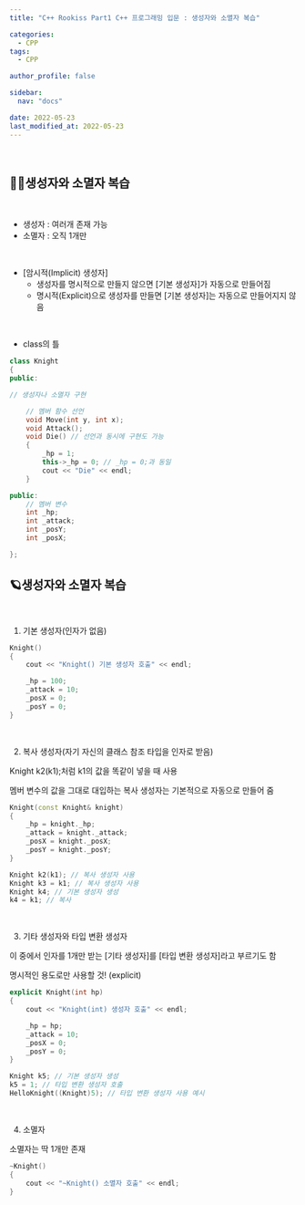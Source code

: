 ```yaml
---
title: "C++ Rookiss Part1 C++ 프로그래밍 입문 : 생성자와 소멸자 복습"

categories:
  - CPP
tags:
  - CPP

author_profile: false

sidebar:
  nav: "docs"

date: 2022-05-23
last_modified_at: 2022-05-23
---
```


<br>

## 🙇‍♀️생성자와 소멸자 복습

<br>

* 생성자 : 여러개 존재 가능
* 소멸자 : 오직 1개만

<br>


* [암시적(Implicit) 생성자]
    - 생성자를 명시적으로 만들지 않으면 [기본 생성자]가 자동으로 만들어짐
    - 명시적(Explicit)으로 생성자를 만들면 [기본 생성자]는 자동으로 만들어지지 않음


<br>


* class의 틀

```cpp
class Knight
{
public:

// 생성자나 소멸자 구현

	// 멤버 함수 선언
	void Move(int y, int x);
	void Attack();
	void Die() // 선언과 동시에 구현도 가능
	{
		_hp = 1;
		this->_hp = 0; // _hp = 0;과 동일
		cout << "Die" << endl;
	}

public:
	// 멤버 변수
	int _hp;
	int _attack;
	int _posY;
	int _posX;

};
```

## 🪐생성자와 소멸자 복습


<br>


1. 기본 생성자(인자가 없음)


```cpp
Knight()
{
	cout << "Knight() 기본 생성자 호출" << endl;

	_hp = 100;
	_attack = 10;
	_posX = 0;
	_posY = 0;
}
```


<br>


2. 복사 생성자(자기 자신의 클래스 참조 타입을 인자로 받음)

Knight k2(k1);처럼 k1의 값을 똑같이 넣을 때 사용

멤버 변수의 값을 그대로 대입하는 복사 생성자는 기본적으로 자동으로 만들어 줌


```cpp
Knight(const Knight& knight)
{
	_hp = knight._hp;
	_attack = knight._attack;
	_posX = knight._posX;
	_posY = knight._posY;
}

Knight k2(k1); // 복사 생성자 사용
Knight k3 = k1; // 복사 생성자 사용
Knight k4; // 기본 생성자 생성
k4 = k1; // 복사
```

<br>


3. 기타 생성자와 타입 변환 생성자


이 중에서 인자를 1개만 받는 [기타 생성자]를 [타입 변환 생성자]라고 부르기도 함

명시적인 용도로만 사용할 것! (explicit)

```cpp
explicit Knight(int hp)
{
	cout << "Knight(int) 생성자 호출" << endl;

	_hp = hp;
	_attack = 10;
	_posX = 0;
	_posY = 0;
}

Knight k5; // 기본 생성자 생성
k5 = 1; // 타입 변환 생성자 호출
HelloKnight((Knight)5); // 타입 변환 생성자 사용 예시
```

<br>


4. 소멸자

소멸자는 딱 1개만 존재
```cpp
~Knight()
{
	cout << "~Knight() 소멸자 호출" << endl;
}
```


<br>


